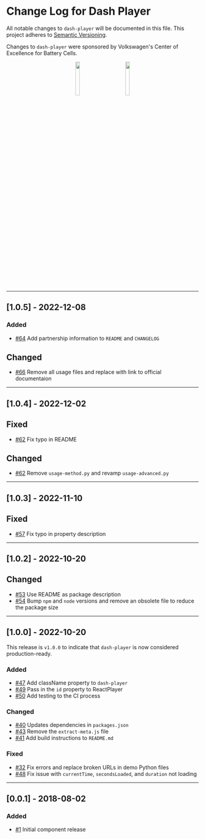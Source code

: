 # Change Log for Dash Player

All notable changes to `dash-player` will be documented in this file.
This project adheres to [Semantic Versioning](https://semver.org/).

Changes to `dash-player` were sponsored by Volkswagen's Center of Excellence for Battery Cells.

<p float="left" align="center" >
<img src="https://user-images.githubusercontent.com/42301846/205996088-f719228c-166d-46d2-b41c-bf5b93c56d9b.png" width=15% >
&nbsp;&nbsp;&nbsp;&nbsp;&nbsp;&nbsp;&nbsp;&nbsp;&nbsp;&nbsp;&nbsp;&nbsp;
<img src="https://user-images.githubusercontent.com/42301846/205995821-a4bd3113-2c2e-4014-a50f-24bc7fc18faf.png" width=15%>
</p>

---

## [1.0.5] - 2022-12-08

### Added

- [#64](https://github.com/plotly/dash-player/pull/64) Add partnership information to `README` and `CHANGELOG`

## Changed

- [#66](https://github.com/plotly/dash-player/pull/66) Remove all usage files and replace with link to official documentaion

---

## [1.0.4] - 2022-12-02

## Fixed

- [#62](https://github.com/plotly/dash-player/pull/62) Fix typo in README

## Changed

- [#62](https://github.com/plotly/dash-player/pull/62) Remove `usage-method.py` and revamp `usage-advanced.py`

---

## [1.0.3] - 2022-11-10

## Fixed

- [#57](https://github.com/plotly/dash-player/pull/57) Fix typo in property description

---

## [1.0.2] - 2022-10-20

## Changed

- [#53](https://github.com/plotly/dash-player/pull/53) Use README as package description
- [#54](https://github.com/plotly/dash-player/pull/54) Bump `npm` and `node` versions and remove an obsolete file to reduce the package size

---

## [1.0.0] - 2022-10-20

This release is `v1.0.0` to indicate that `dash-player` is now considered production-ready.

### Added

- [#47](https://github.com/plotly/dash-player/pull/47) Add className property to `dash-player`
- [#49](https://github.com/plotly/dash-player/pull/49) Pass in the `id` property to ReactPlayer
- [#50](https://github.com/plotly/dash-player/pull/50) Add testing to the CI process

### Changed

- [#40](https://github.com/plotly/dash-player/pull/40) Updates dependencies in `packages.json`
- [#43](https://github.com/plotly/dash-player/pull/43) Remove the `extract-meta.js` file
- [#41](https://github.com/plotly/dash-player/pull/41) Add build instructions to `README.md`

### Fixed

- [#32](https://github.com/plotly/dash-player/pull/32) Fix errors and replace broken URLs in demo Python files
- [#48](https://github.com/plotly/dash-player/pull/48) Fix issue with `currentTime`, `secondsLoaded`, and `duration` not loading

---

## [0.0.1] - 2018-08-02

### Added

- [#1](https://github.com/plotly/dash-player/pull/1) Initial component release
